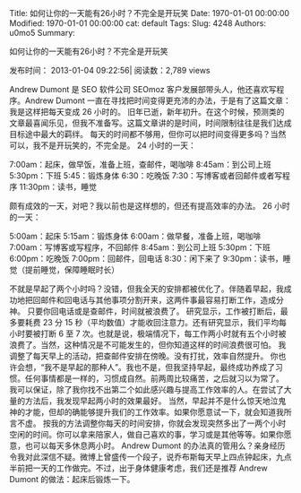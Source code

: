 Title: 如何让你的一天能有26小时？不完全是开玩笑
Date: 1970-01-01 00:00:00
Modified: 1970-01-01 00:00:00
cat: default
Tags: 
Slug: 4248
Authors: u0mo5 
Summary: 



如何让你的一天能有26小时？不完全是开玩笑

发布时间： 2013-01-04 09:22:56| 阅读数：2,789 views




Andrew Dumont 是 SEO 软件公司 SEOmoz 客户发展部带头人，他还喜欢写程序。Andrew Dumont 一直在寻找把时间变得更充沛的办法，于是有了这篇文章：我是这样把每天变成 26 小时的。
旧年已逝，新年初升。在这个时候，预测类的文章最喜闻乐见，但我不准备写。这篇文章讲的是时间，时间限制往往是我们达成目标途中最大的羁绊。
每天的时间都不够用，但你可以把时间变得更多吗？当然可以，我不是开玩笑的，不完全是。
24 小时的一天：

7:00am：起床，做早饭，准备上班，查邮件，喝咖啡
8:45am：到公司上班
5:30pm：下班
5:45：锻炼身体
6:30：吃晚饭
7:30：写博客或者回邮件或者写程序
11:30pm：读书，睡觉

颇有成效的一天，对吧？我以前也是这样想的，但还有提高效率的办法。
26 小时的一天：

5:00am：起床
5:15am：锻炼身体
6:00am：做早餐，准备上班，喝咖啡
7:00am：写博客或写程序，不回邮件
8:45am：到公司上班
5:30pm：下班
6:00pm：吃晚饭
7:00pm：回邮件，回电话
8:30：闲下来了
9:30pm：读书，睡觉（提前睡觉，保障睡眠时长）

不就是早起了两个小时吗？没错，但我全天的安排都被优化了。伴随着早起，我成功地把回邮件和回电话与其他事项分割开来，这两件事最容易打断工作，造成分神。
只要你回电话或是查邮件，时间就被浪费了。
研究显示，工作被打断后，最多要耗费 23 分 15 秒（平均数值）才能收回注意力。还有研究显示，我们平均每小时要被打断 6 至 7 次。也就是说，极端情况下，每工作两小时就有五个小时被浪费了。当然，这种情况是不可能发生的，但你知道这样的时间浪费很可怕。
我调整了每天早上的活动，把查邮件安排在傍晚。没有打扰，效率自然提升。
你也许会想，“我不是早起的那种人”。我也不是，但我坚持早起，最终成功养成了习惯。任何事情都是一样的，习惯成自然。前两周比较痛苦，之后就习以为常了。
我可以保证，除了我你找不出第二个如此感兴趣与提高工作效率的人。在尝试了大量的方法后，我发现早起两小时的效果最好。
当然，早起并不是什么惊天地泣鬼神的才能，但却的确能够提升我们的工作效率。如果你愿意试一下，就会知道我所言不虚。
按我的方法调整你每天的时间安排，你就会发现突然多出了一两个小时空闲的时间。你可以拿来陪家人，做自己喜欢的事，学习或是其他等等。如果你愿意，也可以每天多休息两小时。
Andrew Dumont 的办法真的管用么？亲身经历令我对此深信不疑。微博上曾盛传一个段子，说乔布斯每天早上四点钟起床，九点半前把一天的工作做完。不过，出于身体健康考虑，我们还是推荐 Andrew Dumont 的做法：起床后锻炼一下。


